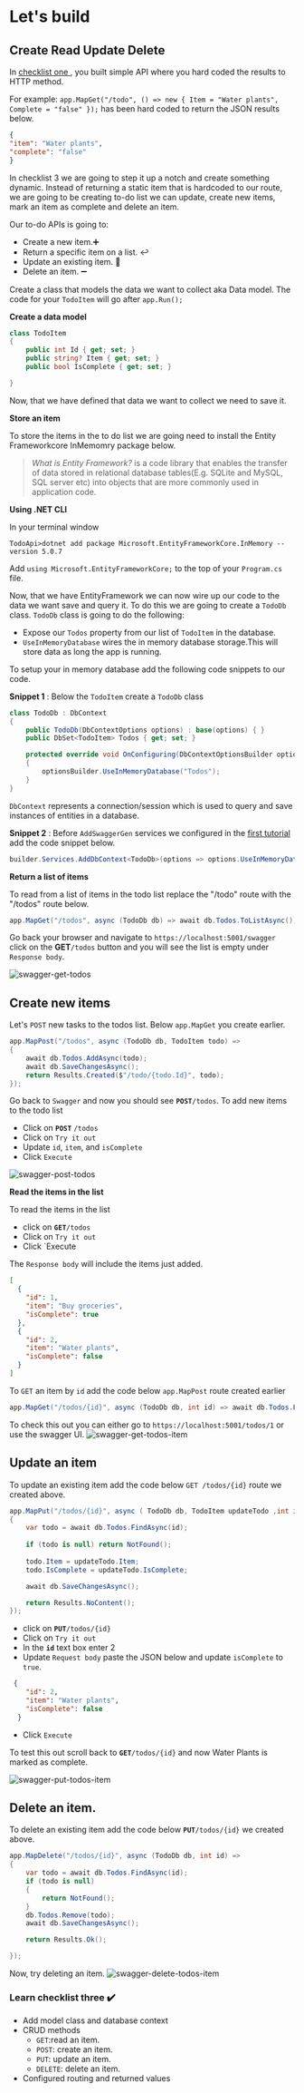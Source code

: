 # Let's build 
## Create Read Update Delete

In [checklist one ](/tutorial/first-steps), you built simple API where you hard coded the results to HTTP method. 

For example:  `app.MapGet("/todo", () => new { Item = "Water plants", Complete = "false" });`  has been hard coded to return the JSON results below.

```json
{
"item": "Water plants",
"complete": "false"
}
```

In checklist 3 we are going to step it up a notch and create something dynamic. Instead of returning a static item that is hardcoded to our route, we are going to be creating to-do list we can update, create new items, mark an item as complete and delete an item. 

Our to-do APIs is going to:
- Create a new item.➕
- Return a specific item on a list.  :leftwards_arrow_with_hook:
- Update an existing item. :arrows_counterclockwise:
- Delete an item. ➖


Create a class that models the data we want to collect aka Data model. The code for your `TodoItem` will go after `app.Run();`

**Create a data model** 
```cs
class TodoItem
{
    public int Id { get; set; }
    public string? Item { get; set; }
    public bool IsComplete { get; set; }

}
```
Now, that we have defined that data we want to collect we need to save it. 

**Store an item** 

To store the items in the to do list we are going need to install  the Entity Frameworkcore InMemomry package below.

> *What is Entity Framework?*  is a code library that enables the transfer of data stored in relational database tables(E.g. SQLite and MySQL, SQL server etc) into objects that are more commonly used in application code. 


**Using .NET CLI**

In your terminal window
```console
TodoApi>dotnet add package Microsoft.EntityFrameworkCore.InMemory --version 5.0.7
```
 
Add `using Microsoft.EntityFrameworkCore;` to the top of your `Program.cs` file.

Now, that we have EntityFramework we can now wire up our code to the data we want save and query it. To do this we are going to create a `TodoDb` class. `TodoDb` class is going to do the following:

- Expose our `Todos` property from our list of `TodoItem` in the database.
- `UseInMemoryDatabase` wires the in memory database storage.This will store data as long the app is running.

To setup your in memory database add the following code snippets to our code.

**Snippet 1** : Below the `TodoItem` create a `TodoDb` class 

```cs 
class TodoDb : DbContext
{
    public TodoDb(DbContextOptions options) : base(options) { }
    public DbSet<TodoItem> Todos { get; set; }

    protected override void OnConfiguring(DbContextOptionsBuilder optionsBuilder)
    {
        optionsBuilder.UseInMemoryDatabase("Todos");
    }
}
```
`DbContext` represents a connection/session which is used to query and save instances of entities in a database.

**Snippet 2** : Before `AddSwaggerGen` services we configured in the [first tutorial](https://github.com/LadyNaggaga/minimal-apis-blog/blob/b5e97d3168b0948d8926afbd6dbc883cb32ba21a/Tutorials/Firststeps.md#interactive-api-docs) add the code snippet below.

``` cs
builder.Services.AddDbContext<TodoDb>(options => options.UseInMemoryDatabase("items"));
```
**Return a list of items** 

To read from a list of items in the todo list replace  the "/todo" route with the "/todos" route below. 

 ``` cs
 app.MapGet("/todos", async (TodoDb db) => await db.Todos.ToListAsync());
 ```

Go back your browser and navigate to `https://localhost:5001/swagger` click on the **GET**`/todos` button and you will see the list is empty under `Response body`.

![swagger-get-todos](https://user-images.githubusercontent.com/2546640/125181126-af45d000-e1cf-11eb-82a8-4691bdb9deb9.gif)

## Create new items 
 
 Let's `POST` new tasks to the todos list. Below `app.MapGet` you create earlier.

```cs 
app.MapPost("/todos", async (TodoDb db, TodoItem todo) =>
{
    await db.Todos.AddAsync(todo);
    await db.SaveChangesAsync();
    return Results.Created($"/todo/{todo.Id}", todo);
});
```
Go back to `Swagger` and now you should see  **`POST`**`/todos`. To add new items to the todo list 

- Click on **`POST`** `/todos` 
- Click on `Try it out`
- Update `id`, `item`, and `isComplete`
- Click `Execute`

![swagger-post-todos](https://user-images.githubusercontent.com/2546640/125181715-b079fb80-e1d5-11eb-96e1-befc11ae8a0a.gif)

**Read the items in the list** 

To read the items in the list 
- click on **`GET`**`/todos`
- Click on `Try it out`
- Click `Execute

The `Response body` will include the items just added.

```json
[
  {
    "id": 1,
    "item": "Buy groceries",
    "isComplete": true
  },
  {
    "id": 2,
    "item": "Water plants",
    "isComplete": false
  }
]
```
To `GET` an item by `id` add the code below `app.MapPost` route created earlier 

```cs
app.MapGet("/todos/{id}", async (TodoDb db, int id) => await db.Todos.FindAsync(id));

```
To check this out you can either go to `https://localhost:5001/todos/1` or use the swagger UI.
 ![swagger-get-todos-item](https://user-images.githubusercontent.com/2546640/125182403-bd99e900-e1db-11eb-83bb-72eb89b4386f.gif)

## Update an item 

To update an existing item add the code below `GET /todos/{id}` route we created above.

```cs 
app.MapPut("/todos/{id}", async ( TodoDb db, TodoItem updateTodo ,int id) =>
{
    var todo = await db.Todos.FindAsync(id);
    
    if (todo is null) return NotFound();
    
    todo.Item = updateTodo.Item;
    todo.IsComplete = updateTodo.IsComplete;

    await db.SaveChangesAsync();

    return Results.NoContent();
});
```
- click on **`PUT`**`/todos/{id}`
- Click on `Try it out`
- In the **`id`** text box enter 2
- Update `Request body` paste the JSON below and update `isComplete` to `true`.
``` json
 {
    "id": 2,
    "item": "Water plants",
    "isComplete": false
  }

```
- Click `Execute`

To test this out scroll back to **`GET`**`/todos/{id}` and now Water Plants is marked as complete.

![swagger-put-todos-item](https://user-images.githubusercontent.com/2546640/125183698-bdebb180-e1e6-11eb-80fd-c78c1ff01ea4.gif)

## Delete an item.

To delete an existing item add the code below **`PUT`**`/todos/{id}` we created above.

```cs
app.MapDelete("/todos/{id}", async (TodoDb db, int id) =>
{
    var todo = await db.Todos.FindAsync(id);
    if (todo is null)
    {
        return NotFound();
    }
    db.Todos.Remove(todo);
    await db.SaveChangesAsync();

    return Results.Ok();

});
```
Now, try deleting an item.
![swagger-delete-todos-item](https://user-images.githubusercontent.com/2546640/125184240-2daf6b80-e1ea-11eb-86db-6109bc04f700.gif)


 ### Learn checklist three ✔️   
  
 - Add model class and database context 
  - CRUD methods
      - `GET`:read an item.
      - `POST`: create an item.
      - `PUT`: update an item.
      - `DELETE`: delete an item.
 - Configured routing and returned values
